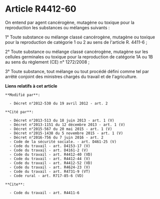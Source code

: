 # Article R4412-60

On entend par agent cancérogène, mutagène ou toxique pour la reproduction les substances ou mélanges suivants : 

1° Toute substance ou mélange classé cancérogène, mutagène ou toxique pour la reproduction de catégorie 1 ou 2 au sens de
l'article R. 4411-6 ; 

2° Toute substance ou mélange classé cancérogène, mutagène sur les cellules germinales ou toxique pour la reproduction de
catégorie 1A ou 1B au sens du règlement (CE) n° 1272/2008 ; 

3° Toute substance, tout mélange ou tout procédé défini comme tel par arrêté conjoint des ministres chargés du travail et de
l'agriculture.

**Liens relatifs à cet article**

	**Modifié par**:

	  - Décret n°2012-530 du 19 avril 2012 - art. 2

	**Cité par**:

	  - Décret n°2013-513 du 18 juin 2013 - art. 1 (V)
	  - Décret n°2013-1151 du 12 décembre 2013 - art. 1 (V)
	  - Décret n°2015-567 du 20 mai 2015 - art. 1 (V)
	  - Décret n°2015-1438 du 5 novembre 2015 - art. 1 (V)
	  - Décret n°2016-756 du 7 juin 2016 - art. 2
	  - Code de la sécurité sociale. - art. D461-25 (V)
	  - Code du travail - art. D4153-17 (V)
	  - Code du travail - art. D4161-2 (V)
	  - Code du travail - art. R4412-40 (VD)
	  - Code du travail - art. R4412-44 (V)
	  - Code du travail - art. R4412-52 (VD)
	  - Code du travail - art. R4624-23 (V)
	  - Code du travail - art. R4731-9 (VT)
	  - Code rural - art. R717-85-6 (VD)

	**Cite**:

	  - Code du travail - art. R4411-6
